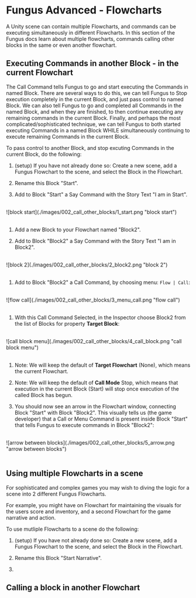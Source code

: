# Fungus Advanced - Flowcharts
A Unity scene can contain multiple Flowcharts, and commands can be executing simultaneously in different Flowcharts. In this section of the Fungus docs learn about multiple flowcharts, commands calling other blocks in the same or even another flowchart.

<!-- **************************************************** -->
## Executing Commands in another Block - in the current Flowchart
The Call Command tells Fungus to go and start executing the Commands in named Block. There are several ways to do this, we can tell Fungus to Stop execution completely in the current Block, and just pass control to named Block. We can also tell Fungus to go and completed all Commands in the named Block, and when they are finished, to then continue executing any remaining commands in the current Block. Finally, and perhaps the most complicated/sophisticated technique, we can tell Fungus to both started executing Commands in a named Block WHILE simultaneously continuing to execute remaining Commands in the current Block.

To pass control to another Block, and stop excuting Commands in the current Block, do the following:

1. (setup) If you have not already done so: Create a new scene, add a Fungus Flowchart to the scene, and select the Block in the Flowchart.

1. Rename this Block "Start".

1. Add to Block "Start" a Say Command with the Story Text "I am in Start".
<br>
![block start](./images/002_call_other_blocks/1_start.png "block start")
<br>
<br>

1. Add a new Block to your Flowchart named "Block2".

1. Add to Block "Block2" a Say Command with the Story Text "I am in Block2".
<br>
![block 2](./images/002_call_other_blocks/2_block2.png "block 2")
<br>
<br>

1. Add to Block "Block2" a Call Command, by choosing menu: ```Flow | Call```:
<br>
![flow call](./images/002_call_other_blocks/3_menu_call.png "flow call")
<br>
<br>

1. With this Call Command Selected, in the Inspector choose Block2 from the list of Blocks for property **Target Block**:
<br>
![call block menu](./images/002_call_other_blocks/4_call_block.png "call block menu")
<br>
<br>

1. Note: We will keep the default of **Target Flowchart** (None), which means the current Flowchart.

1. Note: We will keep the default of **Call Mode** Stop, which means that execution in the current Block (Start) will stop once execution of the called Block has begun.

1. You should now see an arrow in the Flowchart window, connecting Block "Start" with Block "Block2". This visually tells us (the game developer) that a Call or Menu Command is present inside Block "Start" that tells Fungus to execute commands in Block "Block2":
<br>
![arrow between blocks](./images/002_call_other_blocks/5_arrow.png "arrow between blocks")
<br>
<br>

<!-- **************************************************** -->
## Using multiple Flowcharts in a scene

For sophisticated and complex games you may wish to diving the logic for a scene into 2 different Fungus Flowcharts.

For example, you might have on Flowchart for maintaining the visuals for the users score and inventory, and a second Flowchart for the game narrative and action.

To use mutliple Flowcharts to a scene do the following:

1. (setup) If you have not already done so: Create a new scene, add a Fungus Flowchart to the scene, and select the Block in the Flowchart.

1. Rename this Block "Start Narrative".

1.

<!-- **************************************************** -->
## Calling a block in another Flowchart

